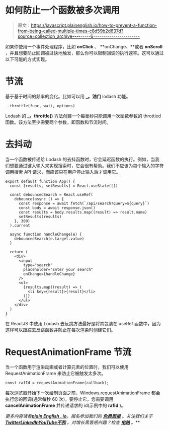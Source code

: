 # 如何防止一个函数被多次调用

> 原文：<https://javascript.plainenglish.io/how-to-prevent-a-function-from-being-called-multiple-times-c8d59b2d637d?source=collection_archive---------6----------------------->

如果你使用一个事件处理程序，比如 **onClick** 、 **onChange、**或者 **onScroll** ，并且想要防止回调被过快地触发，那么你可以限制回调的执行速率。这可以通过以下可能的方式实现。

# 节流

基于基于时间的频率的变化。比如可以用 **_。油门** lodash 功能。

```
_.throttle(func, wait, options)
```

Lodash 的 **_。throttle()** 方法创建一个每毫秒只能调用一次函数参数的 throttled 函数。该方法至少需要两个参数，即函数和节流时间。

# 去抖动

当一个函数被传递给 Lodash 的去抖函数时，它会延迟函数的执行。例如，当我们想要通过键入输入来实现搜索时，它会很有帮助。我们不应该为每个输入的字符调用搜索 API 请求，而应该只在用户停止输入后才调用它。

```
export default function App() {
  const [results, setResults] = React.useState([])

  const debouncedSearch = React.useRef(
    debounce(async () => {
      const response = await fetch(`/api/search?query=${query}`)
      const body = await response.json()
      const results = body.results.map((result) => result.name)
      setResults(results)
    }, 300)
  ).current

  async function handleChange(e) {
    debouncedSearch(e.target.value)
  }

  return (
    <div>
      <input
        type="search"
        placeholder="Enter your search"
        onChange={handleChange}
      />
      <ul>
        {results.map((result) => (
          <li key={result}>{result}</li>
        ))}
      </ul>
    </div>
  )
}
```

在 ReactJS 中使用 Lodash 去反跳方法最好是将其包装在 useRef 函数中，因为这样可以跟踪去反跳函数并防止在每次渲染时创建它们。

# RequestAnimationFrame 节流

当一个函数用于渲染动画或者计算元素的位置时，我们可以使用 RequestAnimationFrame 来防止它被触发太多次。

```
const rafId = requestAnimationFrame(callback);
```

每次浏览器开始下一次绘制页面之前，Windows.requestAnimationFrame 都会执行您的回调(通常每秒 60 次)。要停止它，您需要调用 **cancelAnimationFrame** 并传递请求的 id(示例中的 **rafId** )。

*更多内容请看*[***plain English . io***](https://plainenglish.io/)*。报名参加我们的* [***免费周报***](http://newsletter.plainenglish.io/) *。关注我们关于*[***Twitter***](https://twitter.com/inPlainEngHQ)[***LinkedIn***](https://www.linkedin.com/company/inplainenglish/)*[***YouTube***](https://www.youtube.com/channel/UCtipWUghju290NWcn8jhyAw)*[***不和***](https://discord.gg/GtDtUAvyhW) *。对增长黑客感兴趣？检查* [***电路***](https://circuit.ooo/) *。***